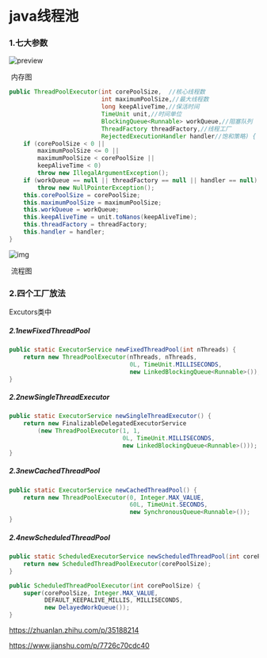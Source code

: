 # java线程池

### 1.七大参数

![preview](https://pic3.zhimg.com/v2-d387b7fbb8547421020fd5fa6a79d952_r.jpg)

​                                                                         内存图



```java
public ThreadPoolExecutor(int corePoolSize,  //核心线程数
                          int maximumPoolSize,//最大线程数
                          long keepAliveTime,//保活时间
                          TimeUnit unit,//时间单位
                          BlockingQueue<Runnable> workQueue,//阻塞队列
                          ThreadFactory threadFactory,//线程工厂
                          RejectedExecutionHandler handler//饱和策略) {
    if (corePoolSize < 0 ||
        maximumPoolSize <= 0 ||
        maximumPoolSize < corePoolSize ||
        keepAliveTime < 0)
        throw new IllegalArgumentException();
    if (workQueue == null || threadFactory == null || handler == null)
        throw new NullPointerException();
    this.corePoolSize = corePoolSize;
    this.maximumPoolSize = maximumPoolSize;
    this.workQueue = workQueue;
    this.keepAliveTime = unit.toNanos(keepAliveTime);
    this.threadFactory = threadFactory;
    this.handler = handler;
}
```



![img](https://upload-images.jianshu.io/upload_images/6024478-88ee7b20f8f45825.png?imageMogr2/auto-orient/strip|imageView2/2)

​                                                                                          流程图

### 2.四个工厂放法

Excutors类中

##### 2.1newFixedThreadPool

```java
public static ExecutorService newFixedThreadPool(int nThreads) {
    return new ThreadPoolExecutor(nThreads, nThreads,
                                  0L, TimeUnit.MILLISECONDS,
                                  new LinkedBlockingQueue<Runnable>());
}
```

##### 2.2newSingleThreadExecutor

```java
public static ExecutorService newSingleThreadExecutor() {
    return new FinalizableDelegatedExecutorService
        (new ThreadPoolExecutor(1, 1,
                                0L, TimeUnit.MILLISECONDS,
                                new LinkedBlockingQueue<Runnable>()));
}
```

##### 2.3newCachedThreadPool

```java
public static ExecutorService newCachedThreadPool() {
    return new ThreadPoolExecutor(0, Integer.MAX_VALUE,
                                  60L, TimeUnit.SECONDS,
                                  new SynchronousQueue<Runnable>());
}
```

##### 2.4newScheduledThreadPool

```java
public static ScheduledExecutorService newScheduledThreadPool(int corePoolSize) {
    return new ScheduledThreadPoolExecutor(corePoolSize);
}
```

```java
public ScheduledThreadPoolExecutor(int corePoolSize) {
    super(corePoolSize, Integer.MAX_VALUE,
          DEFAULT_KEEPALIVE_MILLIS, MILLISECONDS,
          new DelayedWorkQueue());
}
```



https://zhuanlan.zhihu.com/p/35188214

https://www.jianshu.com/p/7726c70cdc40
